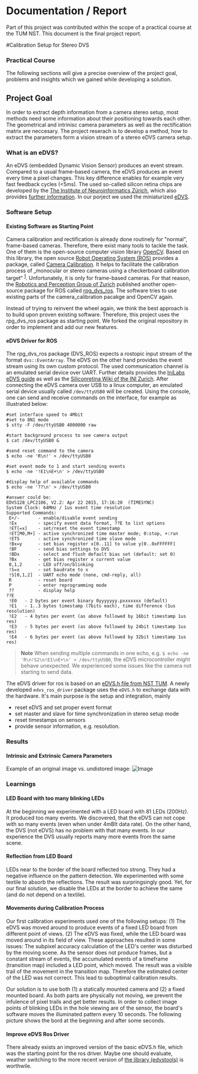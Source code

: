 # Documentation / Report

Part of this project was contributed within the scope of a practical course at the TUM NST. This document is the final project report.

#Calibration Setup for Stereo DVS
### Practical Course

The following sections will give a precise overview of the project goal, problems and insights which we gained while developing a solution.

## Project Goal

In order to extract depth information from a camera stereo setup, most methods need some information about their positioning towards each other. The geometrical and intrinisc camera parameters as well as the rectification matrix are neccesary. The project reserach is to develop a method, how to extract the parameters form a vision stream of a stereo eDVS camera setup.

### What is an eDVS?

An eDVS (embedded Dynamic Vision Sensor) produces an event stream. Compared to a usual frame-based camera, the eDVS produces an event every time a pixel changes. This key difference enables for example very fast feedback cycles (<5ms). The used  so-called silicon retina chips are developed by the [The Institute of Neuroinformatics Zürich](https://www.ini.uzh.ch/), which also provides [further information](http://siliconretina.ini.uzh.ch/wiki/index.php). In our porject we used the miniaturized [eDVS](https://wiki.lsr.ei.tum.de/nst/programming/edvsgettingstarted).

### Software Setup

#### Existing Software as Starting Point
Camera calibration and rectification is already done routinely for "normal", frame-based cameras. Therefore, there exist many tools to tackle the task. One of them is the open-source computer vision library [OpenCV](http://opencv.org/). Based on this library, the open source [Robot Operating System (ROS)](http://wiki.ros.org/camera_calibration) provides a package, called [Camera Calibration](http://wiki.ros.org/camera_calibration). It helps to facilitate the calibration process of &bdquo;monocular or stereo cameras using a checkerboard calibration target&ldquo; <sup>[1](http://wiki.ros.org/camera_calibration)</sup>. Unfortunately, it is only for frame-based cameras. For that reason, the [Robotics and Perception Group of Zurich](http://rpg.ifi.uzh.ch/) published another open-source package for ROS called [rpg_dvs_ros](https://github.com/uzh-rpg/rpg_dvs_ros). The software tries to use existing parts of the camera_calibration pacakge and OpenCV again. 

Instead of trying to reinvent the wheel again, we think the best approach is to build upon proven existing software. Therefore, this project uses the rpg_dvs_ros  package as starting point. We forked the original repository in order to implement and add our new features. 

#### eDVS Driver for ROS

The rpg_dvs_ros package (DVS_ROS) expects a rostopic input stream of the format `dvs::EventArray`. The eDVS on the other hand provides the event stream using its own custom protocol. The used communication channel is an emulated serial device over UART. Further details provides the [IniLabs eDVS guide](http://inilabs.com/support/hardware/edvs/) as well as the [Siliconretina Wiki of the INI Zurich](http://siliconretina.ini.uzh.ch/wiki/index.php). After connecting the eDVS camera over USB to a linux computer, an emulated serial device usually called `/dev/ttyUSB0` will be created. Using the console, one can send and receive commands on the interface, for example as illustrated below:

```
#set interface speed to 4Mbit
#set to 8N1 mode
$ stty -F /dev/ttyUSB0 4000000 raw

#start background process to see camera output
$ cat /dev/ttyUSB0 &

#send reset command to the camera
$ echo -ne 'R\n!' > /dev/ttyUSB0

#set event mode to 1 and start sending events
$ echo -ne '!E1\nE+\n' > /dev/ttyUSB0

#display help of available commands
$ echo -ne '??\n' > /dev/ttyUSB0

#answer could be:
EDVS128_LPC2106, V2.2: Apr 22 2015, 17:16:20  (TIMESYNC)
System Clock: 64MHz / 1us event time resolution
Supported Commands:
 E+/-       - enable/disable event sending
 !Ex        - specify event data format, ??E to list options
 !ET[=x]    - set/reset the event timestamp
 !ET[M0,M+] - active synchronized time master mode; 0:stop, +:run
 !ETS       - active synchronized time slave mode
 !Bx=y      - set bias register x[0..11] to value y[0..0xFFFFFF]
 !BF        - send bias settings to DVS
 !BDx       - select and flush default bias set (default: set 0)
 ?Bx        - get bias register x current value
 0,1,2      - LED off/on/blinking
 !S=x       - set baudrate to x
 !S[0,1,2]  - UART echo mode (none, cmd-reply, all)
 R          - reset board
 P          - enter reprogramming mode
 ??         - display help
??E
 !E0   - 2 bytes per event binary 0yyyyyyy.pxxxxxxx (default)
 !E1   - 1..3 bytes timestamp (7bits each), time difference (1us resolution)
 !E2   - 4 bytes per event (as above followed by 16bit timestamp 1us res)
 !E3   - 5 bytes per event (as above followed by 24bit timestamp 1us res)
 !E4   - 6 bytes per event (as above followed by 32bit timestamp 1us res)
 ```

> **Note** When sending multiple commands in one echo, e.g. `$ echo -ne 'R\n!S2\n!E1\nE+\n' > /dev/ttyUSB0`, the eDVS microcontroller might behave unexpected. We experienced some issues like the camera not starting to send data.

The eDVS driver for ros is based on an [eDVS.h file from NST TUM](https://wiki.lsr.ei.tum.de/nst/programming/edvs-cpp). A newly developed `edvs_ros_driver` package uses the `eDVS.h` to exchange data with the hardware. It's main purpose is the setup and integration, mainly
- reset eDVS and set proper event format
- set master and slave for time synchronization in stereo setup mode
- reset timestamps on sensors
- provide sensor information, e.g. resolution.

### Results

#### Intrinsic and Extrinsic Camera Parameters

Example of an original image vs. undistored image:
![Image](https://cdn.rawgit.com/lalten/rpg_dvs_ros/doc/doc/images/original-vs-undistored-image.svg)


### Learnings

#### LED Board with too many blinking LEDs
<!-- TODO: provide image of led board with all leds on -->
At the beginning we experimented with a LED board with 81 LEDs (200Hz). It produced too many events. We discovered, that the eDVS can not cope with so many events (even when under 4mBIt data rate). On the other hand, the DVS (not eDVS) has no problem with that many events. In our experience the DVS usually reports many more events from the same scene. 

#### Reflection from LED Board
<!-- TODO: provide image -->
LEDs near to the border of the board reflected too strong. They had a negative influence on the pattern detection. We experimented with some textile to absorb the reflections. The result was surpringsingly good. Yet, for our final solution, we disable the LEDs at the border to achieve the same (and do not depend on a textile). 

#### Movements during Calibration Process
Our first calibration experiments used one of the following setups: (1) The eDVS was moved around to produce events of a fixed LED board from different point of views. (2) The eDVS was fixed, while the LED board was moved around in its field of view. These approaches resulted in some issues: The subpixel accuracy calculation of the LED's center was disturbed by the moving scene. As the sensor does not produce frames, but a constant stream of events, the accumulated events of a timeframe (transition map) included a LED point, which moved. The result was a visible trail of the movement in the transition map. Therefore the estimated center of the LED was not correct. This lead to suboptimal calibration results.

Our solution is to use both (1) a statically mounted camera and (2) a fixed mounted board. As both parts are physically not moving, we prevent the infulence of pixel trails and get better results. In order to collect image points of blinking LEDs in the hole viewing are of the sensor, the board's software moves the illuminated pattern every 10 seconds. The following picture shows the bord at the beginning and after some seconds.

<!-- TODO: insert image of moving led pattern on board -->



#### Improve eDVS Ros Driver

There already exists an improved version of the basic eDVS.h file, which was the starting point for the ros driver. Maybe one should evaluate, weather switching to the more recent version of [the library (edvstools)](https://github.com/Danvil/edvstools) is worthwile. 
